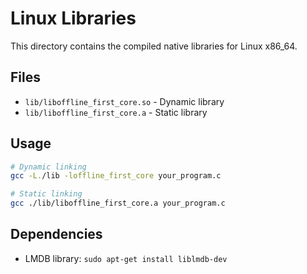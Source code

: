 # Linux Libraries

This directory contains the compiled native libraries for Linux x86_64.

## Files
- `lib/liboffline_first_core.so` - Dynamic library
- `lib/liboffline_first_core.a` - Static library

## Usage
```bash
# Dynamic linking
gcc -L./lib -loffline_first_core your_program.c

# Static linking  
gcc ./lib/liboffline_first_core.a your_program.c
```

## Dependencies
- LMDB library: `sudo apt-get install liblmdb-dev`
